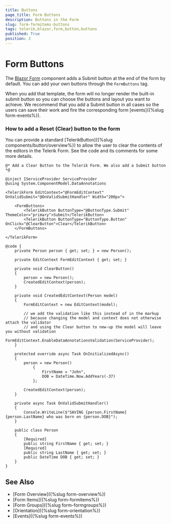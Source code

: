 ```yaml
---
title: Buttons
page_title: Form Buttons
description: Buttons in the Form
slug: form-formitems-buttons
tags: telerik,blazor,form,button,buttons
published: True
position: 3
---
```


# Form Buttons

The [Blazor Form](https://www.telerik.com/blazor-ui/form) component adds a Submit button at the end of the form by default. You can add your own buttons through the `FormButtons` tag.

When you add that template, the form will no longer render the built-in submit button so you can choose the buttons and layout you want to achieve. We recommend that you add a Submit button in all cases so the users can save their work and fire the corresponding form [events]({%slug form-events%}).

### How to add a Reset (Clear) button to the form

You can provide a standard [TelerikButton]({%slug components/button/overview%}) to allow the user to clear the contents of the editors in the Telerik Form. See the code and its comments for some more details.

````CSHTML
@* Add a Clear Button to the Telerik Form. We also add a Submit button *@

@inject IServiceProvider ServiceProvider
@using System.ComponentModel.DataAnnotations

<TelerikForm EditContext="@FormEditContext" OnValidSubmit="@OnValidSubmitHandler" Width="200px">

    <FormButtons>
        <TelerikButton ButtonType="@ButtonType.Submit" ThemeColor="primary">Submit</TelerikButton>
        <TelerikButton ButtonType="ButtonType.Button" OnClick="@ClearButton">Clear</TelerikButton>
    </FormButtons>

</TelerikForm>

@code {
    private Person person { get; set; } = new Person();

    private EditContext FormEditContext { get; set; }

    private void ClearButton()
    {
        person = new Person();
        CreatedEditContext(person);
    }

    private void CreatedEditContext(Person model)
    {
        FormEditContext = new EditContext(model);

        // we add the validation like this instead of in the markup
        // because changing the model and context does not otherwise attach the validator
        // and using the Clear button to new-up the model will leave you without validation
        FormEditContext.EnableDataAnnotationsValidation(ServiceProvider);
    }

    protected override async Task OnInitializedAsync()
    {
        person = new Person()
            {
                FirstName = "John",
                DOB = DateTime.Now.AddYears(-37)
            };

        CreatedEditContext(person);
    }

    private async Task OnValidSubmitHandler()
    {
        Console.WriteLine($"SAVING {person.FirstName} {person.LastName} who was born on {person.DOB}");
    }

    public class Person
    {
        [Required]
        public string FirstName { get; set; }
        [Required]
        public string LastName { get; set; }
        public DateTime DOB { get; set; }
    }
}
````

## See Also

  * [Form Overview]({%slug form-overview%})
  * [Form Items]({%slug form-formitems%})
  * [Form Groups]({%slug form-formgroups%})
  * [Orientation]({%slug form-orientation%})
  * [Events]({%slug form-events%})
   
